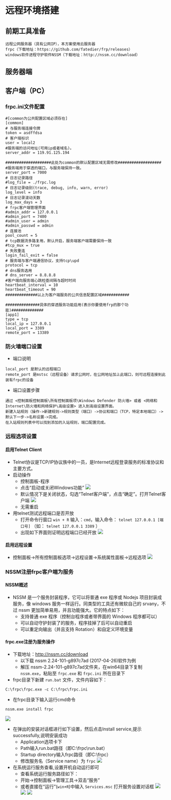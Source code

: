 # 远程环境搭建
## 前期工具准备
```
远程公网服务器（具有公网IP），本方案使用云服务器
frpc（下载地址：https://github.com/fatedier/frp/releases）
windows软件进程守护软件NSSM（下载地址：http://nssm.cc/download）
```
## 服务器端
## 客户端（PC）
### frpc.ini文件配置
```
#[common为公共配置区域必须存在]
[common]
# 与服务端连接令牌
token = asdffdsa
# 客户端标识
user = local2
#服务端的访问地址(可用ip或者域名)。
server_addr = 119.91.125.194

####################此处为common的默认配置区域无需修改###################
#服务端用于穿透的端口，与服务端保持一致。
server_port = 7000
# 日志记录路径
#log_file = ./frpc.log
# 日志记录级别(trace, debug, info, warn, error)
log_level = info
# 日志记录滚动天数
log_max_days = 3
# frpc客户端管理界面
#admin_addr = 127.0.0.1
#admin_port = 7400
#admin_user = admin
#admin_passwd = admin
# 连接池
pool_count = 5
# tcp数据流多路复用，默认开启，服务端客户端需要保持一致
#tcp_mux = true
# 失败重连
login_fail_exit = false
# 服务端与客户端通信协议，支持tcp\upd
protocol = tcp
# dns服务选用
# dns_server = 8.8.8.8
#客户端向服务端心跳检查间隔与超时时间
heartbeat_interval = 10
heartbeat_timeout = 90
##############以上为客户端服务的公共信息配置区域############
 
###############具体的穿透服务功能启用(表示你要使用frp的那个功能)##############
[app1]
type = tcp
local_ip = 127.0.0.1
local_port = 3389
remote_port = 13389
```
### 防火墙端口设置
- 端口说明
```
local_port 是默认的远程端口
remote_port 是mstsc（远程设备）请求公网时，在公网地址加上此端口，则可远程连接到此装有frpc的设备
```
- 端口设置步骤
```
通过 <控制面板控制面板\所有控制面板项\Windows Defender 防火墙> 或者 <网络和Internet\防火墙和网络保护\高级设置> 进入到高级设置界面。
新建入站规则（操作->新建规则->规则类型（端口）->协议和端口（TCP，特定本地端口）->默认下一步->名称设置->完成。
在入站规则列表中可以找到添加的入站规则，端口配置完成。
```
### 远程选项设置
#### 启用Telnet Client
- Telnet协议是TCP/IP协议族中的一员，是Internet远程登录服务的标准协议和主要方式。
- 启动操作
    - 控制面板-程序
    - 点击“启动或关闭Windows功能”
     ![](vx_images/284344221247082.png)
     - 默认情况下是关闭状态，勾选“Telnet客户端”，点击“确定”。打开Telnet客户端
     ![](vx_images/478934321244584.png)
     - 无需重启
- 用telnet测试远程端口是否开放
    - 打开命令行窗口 `win + R`  输入：`cmd`，输入命令： `telnet 127.0.0.1 [端口号]` （如： `telnet 127.0.0.1 3389` ）
    - 出现如下界面则证明远程端口已经开放
    ![](vx_images/385944621225825.png)
    
#### 启用远程设置
- 控制面板->所有控制面板选项->远程设置->系统属性面板->远程选项
![](vx_images/277820822248265.png)

### NSSM注册frpc客户端为服务
#### NSSM概述
- NSSM 是一个服务封装程序，它可以将普通 exe 程序或 Nodejs 项目封装成服务，像 windows 服务一样运行。同类型的工具还有微软自己的 srvany，不过 nssm 更加简单易用，并且功能强大。它的特点如下：
    - 支持普通 exe 程序（控制台程序或者带界面的 Windows 程序都可以）
    - 可以自动守护封装了的服务，程序挂掉了后可以自动重启
    - 可以重定向输出（并且支持 Rotation）和自定义环境变量
#### frpc.exe注册为服务操作
- 下载地址：http://nssm.cc/download
    - 以下载 nssm 2.24-101-g897c7ad (2017-04-26)软件为例
    - 解压 nssm-2.24-101-g897c7ad文件夹，在win64目录下复制 `nssm.exe`，粘贴至 `frpc.exe` 和 `frpc.ini` 所在目录下
- frpc目录下新建 `run.bat` 文件，文件内容如下：
```
C:\frpc\frpc.exe -c C:\frpc\frpc.ini
```
- 在frpc目录下输入运行cmd命令
```
nssm.exe install frpc
```
![](vx_images/290672422243401.png)
- 在弹出的安装对话框进行如下设置，然后点击Install service,提示successfully,说明安装成功
    - Application选项卡下
    - Path输入run.bat路径（即C:\frpc\run.bat）
    - Startup directory输入frpc路径（即C:\frpc）
    - 修改服务名（Service name）为 `frpc`
![](vx_images/461972722236947.png)
- 在系统运行服务查看,设置开机自动运行即可
    - 查看系统运行服务路径如下：
    - 开始→控制面板→管理工具→双击“服务”
    - 或者直接在“运行”(`win+R`)中输入 `Services.msc` 打开服务设置对话框
![](vx_images/81863122230081.png)
![](vx_images/361453122220611.png)
![](vx_images/531293122223115.png)